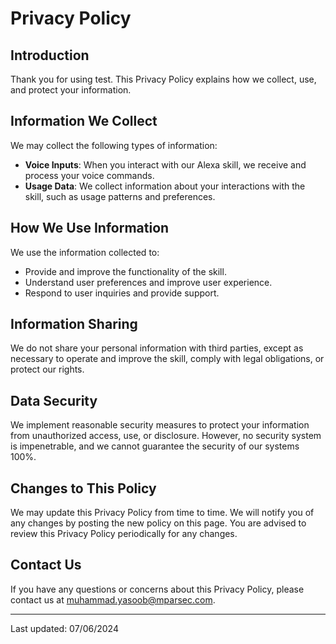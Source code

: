 # Privacy Policy

## Introduction

Thank you for using test. This Privacy Policy explains how we collect, use, and protect your information.

## Information We Collect

We may collect the following types of information:

- **Voice Inputs**: When you interact with our Alexa skill, we receive and process your voice commands.
- **Usage Data**: We collect information about your interactions with the skill, such as usage patterns and preferences.

## How We Use Information

We use the information collected to:

- Provide and improve the functionality of the skill.
- Understand user preferences and improve user experience.
- Respond to user inquiries and provide support.

## Information Sharing

We do not share your personal information with third parties, except as necessary to operate and improve the skill, comply with legal obligations, or protect our rights.

## Data Security

We implement reasonable security measures to protect your information from unauthorized access, use, or disclosure. However, no security system is impenetrable, and we cannot guarantee the security of our systems 100%.

## Changes to This Policy

We may update this Privacy Policy from time to time. We will notify you of any changes by posting the new policy on this page. You are advised to review this Privacy Policy periodically for any changes.

## Contact Us

If you have any questions or concerns about this Privacy Policy, please contact us at muhammad.yasoob@mparsec.com.

---

Last updated: 07/06/2024
